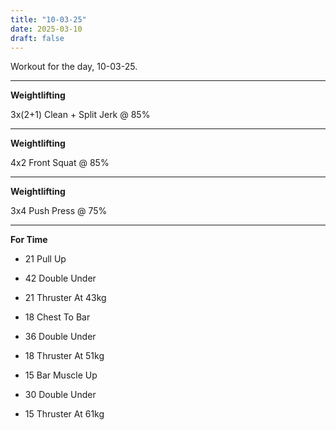 ```yaml
---
title: "10-03-25"
date: 2025-03-10
draft: false
---
```


Workout for the day, 10-03-25.

---

**Weightlifting**

3x(2+1) Clean + Split Jerk @ 85%

---

**Weightlifting**

4x2 Front Squat @ 85%

---

**Weightlifting**

3x4 Push Press @ 75%

---

**For Time**

- 21 Pull Up

- 42 Double Under

- 21 Thruster At 43kg

- 18 Chest To Bar

- 36 Double Under

- 18 Thruster At 51kg

- 15 Bar Muscle Up

- 30 Double Under

- 15 Thruster At 61kg

